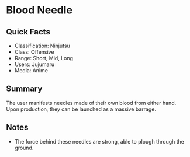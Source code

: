 # Blood Needle

## Quick Facts
- Classification: Ninjutsu
- Class: Offensive
- Range: Short, Mid, Long
- Users: Jujumaru
- Media: Anime

## Summary
The user manifests needles made of their own blood from either hand. Upon production, they can be launched as a massive barrage.

## Notes
- The force behind these needles are strong, able to plough through the ground.
